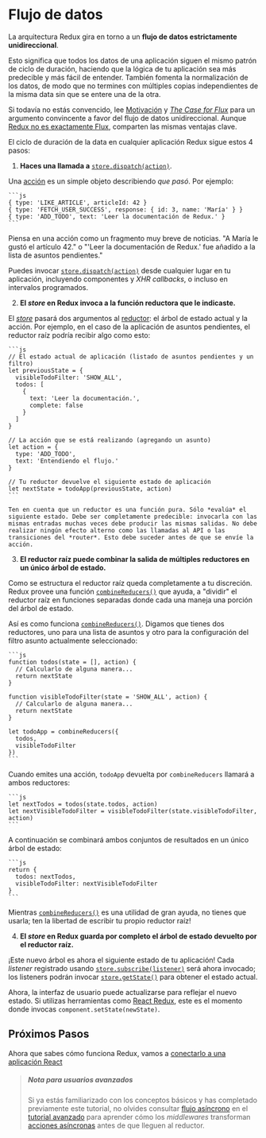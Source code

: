 # Flujo de datos

La arquitectura Redux gira en torno a un **flujo de datos estrictamente unidireccional**.

Esto significa que todos los datos de una aplicación siguen el mismo patrón de ciclo de duración, haciendo que la lógica de tu aplicación sea más predecible y más fácil de entender. También fomenta la normalización de los datos, de modo que no termines con múltiples copias independientes de la misma data sin que se entere una de la otra.

Si todavía no estás convencido, lee [Motivación](../introduccion/motivacion.md) y [*The Case for Flux*](https://medium.com/@dan_abramov/the-case-for-flux-379b7d1982c6 ) para un argumento convincente a favor del flujo de datos unidireccional. Aunque [Redux no es exactamente Flux](../introduccion/herencia.md), comparten las mismas ventajas clave.

El ciclo de duración de la data en cualquier aplicación Redux sigue estos 4 pasos:

1. **Haces una llamada a** [`store.dispatch(action)`](../api/store.md#dispatch).

  Una [acción](Actions.md) es un simple objeto describiendo *que pasó*. Por ejemplo:

    ```js
    { type: 'LIKE_ARTICLE', articleId: 42 }
    { type: 'FETCH_USER_SUCCESS', response: { id: 3, name: 'María' } }
    { type: 'ADD_TODO', text: 'Leer la documentación de Redux.' }
    ```

  Piensa en una acción como un fragmento muy breve de noticias. "A María le gustó el artículo 42." o "'Leer la documentación de Redux.' fue añadido a la lista de asuntos pendientes."

  Puedes invocar [`store.dispatch(action)`](../api/Store.md#dispatch) desde cualquier lugar en tu aplicación, incluyendo componentes y *XHR callbacks*, o incluso en intervalos programados.

2. **El *store* en Redux invoca a la función reductora que le indicaste.**

  El [*store*](Store.md) pasará dos argumentos al [reductor](Reducers.md): el árbol de estado actual y la acción. Por ejemplo, en el caso de la aplicación de asuntos pendientes, el reductor raíz podría recibir algo como esto:

    ```js
    // El estado actual de aplicación (listado de asuntos pendientes y un filtro)
    let previousState = {
      visibleTodoFilter: 'SHOW_ALL',
      todos: [ 
        {
          text: 'Leer la documentación.',
          complete: false
        }
      ]
    }

    // La acción que se está realizando (agregando un asunto)
    let action = {
      type: 'ADD_TODO',
      text: 'Entendiendo el flujo.'
    }

    // Tu reductor devuelve el siguiente estado de aplicación
    let nextState = todoApp(previousState, action)
    ```

    Ten en cuenta que un reductor es una función pura. Sólo *evalúa* el siguiente estado. Debe ser completamente predecible: invocarla con las mismas entradas muchas veces debe producir las mismas salidas. No debe realizar ningún efecto alterno como las llamadas al API o las transiciones del *router*. Esto debe suceder antes de que se envíe la acción.

3. **El reductor raíz puede combinar la salida de múltiples reductores en un único árbol de estado.**

  Como se estructura el reductor raíz queda completamente a tu discreción. Redux provee una función [`combineReducers()`](../api/combine-Reducers.md) que ayuda, a "dividir" el reductor raíz en funciones separadas donde cada una maneja una porción del árbol de estado.

  Así es como funciona [`combineReducers()`](../api/combineReducers.md). Digamos que tienes dos reductores, uno para una lista de asuntos y otro para la configuración del filtro asunto actualmente seleccionado:

    ```js
    function todos(state = [], action) {
      // Calcularlo de alguna manera...
      return nextState
    }

    function visibleTodoFilter(state = 'SHOW_ALL', action) {
      // Calcularlo de alguna manera...
      return nextState
    }

    let todoApp = combineReducers({
      todos,
      visibleTodoFilter
    })
    ```

  Cuando emites una acción, `todoApp` devuelta por `combineReducers` llamará a ambos reductores:

    ```js
    let nextTodos = todos(state.todos, action)
    let nextVisibleTodoFilter = visibleTodoFilter(state.visibleTodoFilter, action)
    ```

  A continuación se combinará ambos conjuntos de resultados en un único árbol de estado:

    ```js
    return {
      todos: nextTodos,
      visibleTodoFilter: nextVisibleTodoFilter
    }
    ```

  Mientras [`combineReducers()`](../api/combine-Reducers.md) es una utilidad de gran ayuda, no tienes que usarla; ten la libertad de escribir tu propio reductor raíz!

4. **El *store* en Redux guarda por completo el árbol de estado devuelto por el reductor raíz.**
  
  ¡Este nuevo árbol es ahora el siguiente estado de tu aplicación! Cada *listener* registrado usando [`store.subscribe(listener)`](../api/Store.md#subscribe) será ahora invocado; los listeners podrán invocar [`store.getState()`](../api/Store.md#getState) para obtener el estado actual.

  Ahora, la interfaz de usuario puede actualizarse para reflejar el nuevo estado. Si utilizas herramientas como [React Redux](https://github.com/gaearon/react-redux), este es el momento donde invocas `component.setState(newState)`.

## Próximos Pasos

Ahora que sabes cómo funciona Redux, vamos a [conectarlo a una aplicación React](uso-con-react.md)

> ##### Nota para usuarios avanzados
> Si ya estás familiarizado con los conceptos básicos y has completado previamente este tutorial, no olvides consultar [flujo asíncrono](../avanzado/flujo-asincrono.md) en el [tutorial avanzado](../avanzado/README.md) para aprender cómo los *middlewares* transforman [acciones asíncronas](../avanzado/acciones-asincronas.md) antes de que lleguen al reductor.
